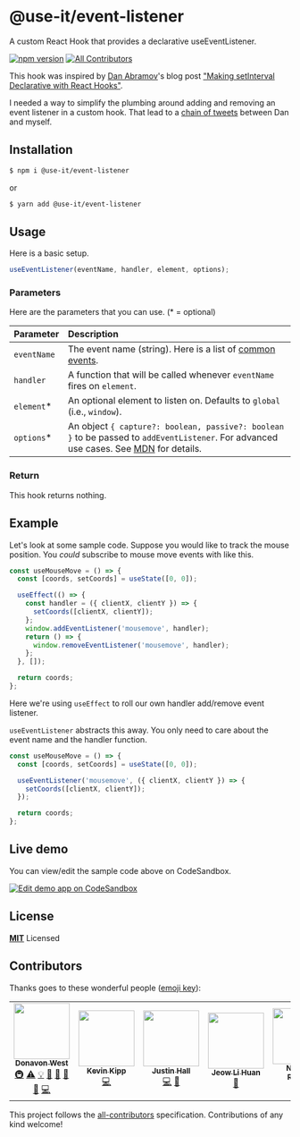 # @use-it/event-listener

A custom React Hook that provides a declarative useEventListener.

[![npm version](https://badge.fury.io/js/%40use-it%2Fevent-listener.svg)](https://badge.fury.io/js/%40use-it%2Fevent-listener) [![All Contributors](https://img.shields.io/badge/all_contributors-3-orange.svg?style=flat-square)](#contributors)

This hook was inspired by [Dan Abramov](https://github.com/gaearon)'s
blog post
["Making setInterval Declarative with React Hooks"](https://overreacted.io/making-setinterval-declarative-with-react-hooks/).

I needed a way to simplify the plumbing around adding and removing an event listener
in a custom hook.
That lead to a [chain of tweets](https://twitter.com/donavon/status/1093612936621379584)
between Dan and myself.

## Installation

```bash
$ npm i @use-it/event-listener
```

or

```bash
$ yarn add @use-it/event-listener
```

## Usage

Here is a basic setup.

```js
useEventListener(eventName, handler, element, options);
```

### Parameters

Here are the parameters that you can use. (\* = optional)

| Parameter   | Description                                                                                                      |
| :---------- | :--------------------------------------------------------------------------------------------------------------- |
| `eventName` | The event name (string). Here is a list of [common events](https://developer.mozilla.org/en-US/docs/Web/Events). |
| `handler`   | A function that will be called whenever `eventName` fires on `element`.                                          |
| `element`\* | An optional element to listen on. Defaults to `global` (i.e., `window`).                                         |
| `options`\* |  An object `{ capture?: boolean, passive?: boolean }` to be passed to `addEventListener`. For advanced use cases. See [MDN](https://developer.mozilla.org/en-US/docs/Web/API/EventTarget/addEventListener) for details. |

### Return

This hook returns nothing.

## Example

Let's look at some sample code. Suppose you would like to track the mouse
position. You _could_ subscribe to mouse move events with like this.

```js
const useMouseMove = () => {
  const [coords, setCoords] = useState([0, 0]);

  useEffect(() => {
    const handler = ({ clientX, clientY }) => {
      setCoords([clientX, clientY]);
    };
    window.addEventListener('mousemove', handler);
    return () => {
      window.removeEventListener('mousemove', handler);
    };
  }, []);

  return coords;
};
```

Here we're using `useEffect` to roll our own handler add/remove event listener.

`useEventListener` abstracts this away. You only need to care about the event name
and the handler function.

```js
const useMouseMove = () => {
  const [coords, setCoords] = useState([0, 0]);

  useEventListener('mousemove', ({ clientX, clientY }) => {
    setCoords([clientX, clientY]);
  });

  return coords;
};
```

## Live demo

You can view/edit the sample code above on CodeSandbox.

[![Edit demo app on CodeSandbox](https://codesandbox.io/static/img/play-codesandbox.svg)](https://codesandbox.io/s/k38lyx2q9o)

## License

**[MIT](LICENSE)** Licensed

## Contributors

Thanks goes to these wonderful people ([emoji key](https://github.com/all-contributors/all-contributors#emoji-key)):

<!-- ALL-CONTRIBUTORS-LIST:START - Do not remove or modify this section -->
<!-- prettier-ignore-start -->
<!-- markdownlint-disable -->
<table>
  <tr>
    <td align="center"><a href="http://donavon.com"><img src="https://avatars3.githubusercontent.com/u/887639?v=4" width="100px;" alt=""/><br /><sub><b>Donavon West</b></sub></a><br /><a href="#infra-donavon" title="Infrastructure (Hosting, Build-Tools, etc)">🚇</a> <a href="https://github.com/donavon/use-event-listener/commits?author=donavon" title="Tests">⚠️</a> <a href="#example-donavon" title="Examples">💡</a> <a href="#ideas-donavon" title="Ideas, Planning, & Feedback">🤔</a> <a href="#maintenance-donavon" title="Maintenance">🚧</a> <a href="https://github.com/donavon/use-event-listener/pulls?q=is%3Apr+reviewed-by%3Adonavon" title="Reviewed Pull Requests">👀</a> <a href="#tool-donavon" title="Tools">🔧</a> <a href="https://github.com/donavon/use-event-listener/commits?author=donavon" title="Code">💻</a></td>
    <td align="center"><a href="https://github.com/third774"><img src="https://avatars3.githubusercontent.com/u/8732191?v=4" width="100px;" alt=""/><br /><sub><b>Kevin Kipp</b></sub></a><br /><a href="https://github.com/donavon/use-event-listener/commits?author=third774" title="Code">💻</a></td>
    <td align="center"><a href="https://github.com/wKovacs64"><img src="https://avatars1.githubusercontent.com/u/1288694?v=4" width="100px;" alt=""/><br /><sub><b>Justin Hall</b></sub></a><br /><a href="https://github.com/donavon/use-event-listener/commits?author=wKovacs64" title="Code">💻</a> <a href="https://github.com/donavon/use-event-listener/commits?author=wKovacs64" title="Documentation">📖</a></td>
    <td align="center"><a href="https://github.com/huan086"><img src="https://avatars2.githubusercontent.com/u/1448788?v=4" width="100px;" alt=""/><br /><sub><b>Jeow Li Huan</b></sub></a><br /><a href="https://github.com/donavon/use-event-listener/pulls?q=is%3Apr+reviewed-by%3Ahuan086" title="Reviewed Pull Requests">👀</a></td>
    <td align="center"><a href="http://normanrz.com/"><img src="https://avatars1.githubusercontent.com/u/335438?v=4" width="100px;" alt=""/><br /><sub><b>Norman Rzepka</b></sub></a><br /><a href="#ideas-normanrz" title="Ideas, Planning, & Feedback">🤔</a></td>
    <td align="center"><a href="https://github.com/bvanderdrift"><img src="https://avatars1.githubusercontent.com/u/6398452?v=4" width="100px;" alt=""/><br /><sub><b>Beer van der Drift</b></sub></a><br /><a href="https://github.com/donavon/use-event-listener/commits?author=bvanderdrift" title="Tests">⚠️</a> <a href="https://github.com/donavon/use-event-listener/commits?author=bvanderdrift" title="Code">💻</a></td>
  </tr>
</table>

<!-- markdownlint-enable -->
<!-- prettier-ignore-end -->
<!-- ALL-CONTRIBUTORS-LIST:END -->

This project follows the [all-contributors](https://github.com/all-contributors/all-contributors) specification. Contributions of any kind welcome!
